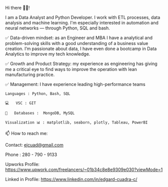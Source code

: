 Hi there 🙋‍♂️!


I am a Data Analyst and Python Developer. I work with ETL processes, data analysis and machine learning. I'm especially interested in automation and neural networks — through Python, SQL and bash.

✅ Data-driven mindset: as an Engineer and MBA I have a analytical and problem-solving skills with a good understanding of a business value creation. I’m passionate about data, I have even done a bootcamp in Data Analytics to improve my tech knowledge.

✅ Growth and Product Strategy: my experience as engineering has giving me a critical eye to find ways to improve the operation with lean manufacturing practice. 

✅ Management: I have experience leading high-performance teams 


    Languages : Python, Bash, SQL

    💻	VSC : GIT

    📆	Databases :  MongoDB, MySQL

    Visualization 📊 : matplotlib, seaborn, plotly, Tableau, PowerBI

    

📫 How to reach me:

Contact: ejcuad@gmail.com

Phone : 280 - 790 - 9133

Upworks Profile: https://www.upwork.com/freelancers/~01b34c8e8e9309e030?viewMode=1

Linked in Profile: https://www.linkedin.com/in/edgard-cuadra-c/


<!---
Chelechepe/Chelechepe is a ✨ special ✨ repository because its `README.md` (this file) appears on your GitHub profile.
You can click the Preview link to take a look at your changes.
--->
